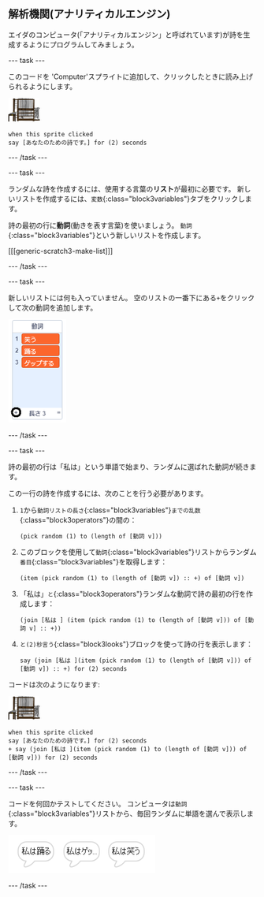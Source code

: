## 解析機関(アナリティカルエンジン)

エイダのコンピュータ(「アナリティカルエンジン」と呼ばれています)が詩を生成するようにプログラムしてみましょう。

--- task ---

このコードを 'Computer'スプライトに追加して、クリックしたときに読み上げられるようにします。

![computer スプライト](images/computer-sprite.png)

```blocks3
when this sprite clicked
say [あなたのための詩です。] for (2) seconds
```

--- /task ---

--- task ---

ランダムな詩を作成するには、使用する言葉の**リスト**が最初に必要です。 新しいリストを作成するには、`変数`{:class="block3variables"}タブをクリックします。

詩の最初の行に**動詞**(動きを表す言葉)を使いましょう。 `動詞`{:class="block3variables"}という新しいリストを作成します。

[[[generic-scratch3-make-list]]]

--- /task ---

--- task ---

新しいリストには何も入っていません。 空のリストの一番下にある`+`をクリックして次の動詞を追加します。

![+が強調表示されたリスト](images/poetry-verbs-annotated.png)

--- /task ---

--- task ---

詩の最初の行は「私は」という単語で始まり、ランダムに選ばれた動詞が続きます。

この一行の詩を作成するには、次のことを行う必要があります。

1. `1`から`動詞リストの長さ`{:class="block3variables"}`までの乱数`{:class="block3operators"}の間の：
    
    ```blocks3
    (pick random (1) to (length of [動詞 v]))
    ```

2. このブロックを使用して`動詞`{:class="block3variables"}リストからランダム`番目`{:class="block3variables"}を取得します：
    
    ```blocks3
    (item (pick random (1) to (length of [動詞 v]) :: +) of [動詞 v])
    ```

3. 「私は」`と`{:class="block3operators"}ランダムな動詞で詩の最初の行を作成します：
    
    ```blocks3
    (join [私は ] (item (pick random (1) to (length of [動詞 v])) of [動詞 v] :: +))
    ```

4. `と(2)秒言う`{:class="block3looks"}ブロックを使って詩の行を表示します：
    
    ```blocks3
    say (join [私は ](item (pick random (1) to (length of [動詞 v])) of [動詞 v]) :: +) for (2) seconds
    ```

コードは次のようになります:

![computer スプライト](images/computer-sprite.png)

```blocks3
when this sprite clicked
say [あなたのための詩です。] for (2) seconds
+ say (join [私は ](item (pick random (1) to (length of [動詞 v])) of [動詞 v])) for (2) seconds
```

--- /task ---

--- task ---

コードを何回かテストしてください。 コンピュータは`動詞`{:class="block3variables"}リストから、毎回ランダムに単語を選んで表示します。

![異なることを言っている3つの吹き出し](images/poetry-random-test.png)

--- /task ---